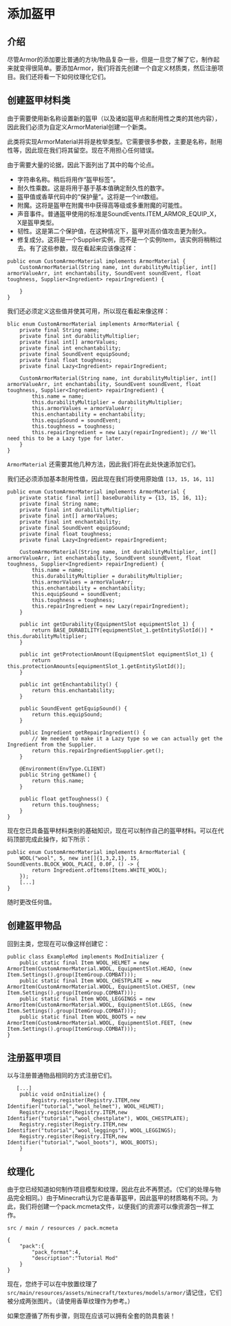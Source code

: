 # 添加盔甲
## 介绍
尽管Armor的添加要比普通的方块/物品复杂一些，但是一旦您了解了它，制作起来就变得很简单。要添加Armor，我们将首先创建一个自定义材质类，然后注册项目。我们还将看一下如何纹理化它们。

## 创建盔甲材料类
由于需要使用新名称设置新的盔甲（以及诸如盔甲点和耐用性之类的其他内容），因此我们必须为自定义ArmorMaterial创建一个新类。

此类将实现ArmorMaterial并将是枚举类型。它需要很多参数，主要是名称，耐用性等，因此现在我们将其留空。现在不用担心任何错误。

由于需要大量的论据，因此下面列出了其中的每个论点。

* 字符串名称。稍后将用作“盔甲标签”。
* 耐久性乘数。这是将用于基于基本值确定耐久性的数字。
* 盔甲值或香草代码中的“保护量”。这将是一个int数组。
* 附魔。这将是盔甲在附魔书中获得高等级或多重附魔的可能性。
* 声音事件。普通盔甲使用的标准是SoundEvents.ITEM_ARMOR_EQUIP_X，X是盔甲类型。
* 韧性。这是第二个保护值，在这种情况下，盔甲对高价值攻击更为耐久。
* 修复成分。这将是一个Supplier<Ingredient>实例，而不是一个实例Item，该实例将稍稍过去。有了这些参数，现在看起来应该像这样：
```
public enum CustomArmorMaterial implements ArmorMaterial {
    CustomArmorMaterial(String name, int durabilityMultiplier, int[] armorValueArr, int enchantability, SoundEvent soundEvent, float toughness, Supplier<Ingredient> repairIngredient) {
 
    }
}
```
我们还必须定义这些值并使其可用，所以现在看起来像这样：
```
blic enum CustomArmorMaterial implements ArmorMaterial {
    private final String name;
    private final int durabilityMultiplier;
    private final int[] armorValues;
    private final int enchantability;
    private final SoundEvent equipSound;
    private final float toughness;
    private final Lazy<Ingredient> repairIngredient;
 
    CustomArmorMaterial(String name, int durabilityMultiplier, int[] armorValueArr, int enchantability, SoundEvent soundEvent, float toughness, Supplier<Ingredient> repairIngredient) {
        this.name = name;
        this.durabilityMultiplier = durabilityMultiplier;
        this.armorValues = armorValueArr;
        this.enchantability = enchantability;
        this.equipSound = soundEvent;
        this.toughness = toughness;
        this.repairIngredient = new Lazy(repairIngredient); // We'll need this to be a Lazy type for later.
    }
}
```
`ArmorMaterial` 还需要其他几种方法，因此我们将在此处快速添加它们。

我们还必须添加基本耐用性值，因此现在我们将使用原始值 `[13, 15, 16, 11]`
```
public enum CustomArmorMaterial implements ArmorMaterial {
    private static final int[] baseDurability = {13, 15, 16, 11};
    private final String name;
    private final int durabilityMultiplier;
    private final int[] armorValues;
    private final int enchantability;
    private final SoundEvent equipSound;
    private final float toughness;
    private final Lazy<Ingredient> repairIngredient;
 
    CustomArmorMaterial(String name, int durabilityMultiplier, int[] armorValueArr, int enchantability, SoundEvent soundEvent, float toughness, Supplier<Ingredient> repairIngredient) {
        this.name = name;
        this.durabilityMultiplier = durabilityMultiplier;
        this.armorValues = armorValueArr;
        this.enchantability = enchantability;
        this.equipSound = soundEvent;
        this.toughness = toughness;
        this.repairIngredient = new Lazy(repairIngredient);
    }
 
    public int getDurability(EquipmentSlot equipmentSlot_1) {
        return BASE_DURABILITY[equipmentSlot_1.getEntitySlotId()] * this.durabilityMultiplier;
    }
 
    public int getProtectionAmount(EquipmentSlot equipmentSlot_1) {
        return this.protectionAmounts[equipmentSlot_1.getEntitySlotId()];
    }
 
    public int getEnchantability() {
        return this.enchantability;
    }
 
    public SoundEvent getEquipSound() {
        return this.equipSound;
    }
 
    public Ingredient getRepairIngredient() {
        // We needed to make it a Lazy type so we can actually get the Ingredient from the Supplier.
        return this.repairIngredientSupplier.get();
    }
 
    @Environment(EnvType.CLIENT)
    public String getName() {
        return this.name;
    }
 
    public float getToughness() {
        return this.toughness;
    }
}
```
现在您已具备盔甲材料类别的基础知识，现在可以制作自己的盔甲材料。可以在代码顶部完成此操作，如下所示：


```
public enum CustomArmorMaterial implements ArmorMaterial {
    WOOL("wool", 5, new int[]{1,3,2,1}, 15, SoundEvents.BLOCK_WOOL_PLACE, 0.0F, () -> {
        return Ingredient.ofItems(Items.WHITE_WOOL);
    });
    [...]
}
```
随时更改任何值。

## 创建盔甲物品
回到主类，您现在可以像这样创建它：
```
public class ExampleMod implements ModInitializer {
    public static final Item WOOL_HELMET = new ArmorItem(CustomArmorMaterial.WOOL, EquipmentSlot.HEAD, (new Item.Settings().group(ItemGroup.COMBAT)));
    public static final Item WOOL_CHESTPLATE = new ArmorItem(CustomArmorMaterial.WOOL, EquipmentSlot.CHEST, (new Item.Settings().group(ItemGroup.COMBAT)));
    public static final Item WOOL_LEGGINGS = new ArmorItem(CustomArmorMaterial.WOOL, EquipmentSlot.LEGS, (new Item.Settings().group(ItemGroup.COMBAT)));
    public static final Item WOOL_BOOTS = new ArmorItem(CustomArmorMaterial.WOOL, EquipmentSlot.FEET, (new Item.Settings().group(ItemGroup.COMBAT)));
}
```

## 注册盔甲项目
以与注册普通物品相同的方式注册它们。


```
   [...]
    public void onInitialize() {
        Registry.register(Registry.ITEM,new Identifier("tutorial","wool_helmet"), WOOL_HELMET);
	Registry.register(Registry.ITEM,new Identifier("tutorial","wool_chestplate"), WOOL_CHESTPLATE);
	Registry.register(Registry.ITEM,new Identifier("tutorial","wool_leggings"), WOOL_LEGGINGS);
	Registry.register(Registry.ITEM,new Identifier("tutorial","wool_boots"), WOOL_BOOTS);
    }
```

## 纹理化
由于您已经知道如何制作项目模型和纹理，因此在此不再赘述。（它们的处理与物品完全相同。）由于Minecraft认为它是香草盔甲，因此盔甲的材质略有不同。为此，我们将创建一个pack.mcmeta文件，以便我们的资源可以像资源包一样工作。


`src / main / resources / pack.mcmeta`
```
{
    "pack":{
        "pack_format":4,
        "description":"Tutorial Mod"
    }
}
```


现在，您终于可以在中放置纹理了`src/main/resources/assets/minecraft/textures/models/armor/`请记住，它们被分成两张图片。（请使用香草纹理作为参考。）

如果您遵循了所有步骤，则现在应该可以拥有全套的防具套装！